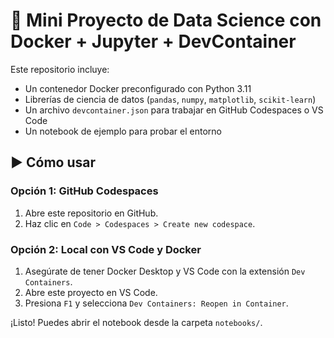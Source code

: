 # 🐳 Mini Proyecto de Data Science con Docker + Jupyter + DevContainer

Este repositorio incluye:

- Un contenedor Docker preconfigurado con Python 3.11
- Librerías de ciencia de datos (`pandas`, `numpy`, `matplotlib`, `scikit-learn`)
- Un archivo `devcontainer.json` para trabajar en GitHub Codespaces o VS Code
- Un notebook de ejemplo para probar el entorno

## ▶️ Cómo usar

### Opción 1: GitHub Codespaces
1. Abre este repositorio en GitHub.
2. Haz clic en `Code > Codespaces > Create new codespace`.

### Opción 2: Local con VS Code y Docker
1. Asegúrate de tener Docker Desktop y VS Code con la extensión `Dev Containers`.
2. Abre este proyecto en VS Code.
3. Presiona `F1` y selecciona `Dev Containers: Reopen in Container`.

¡Listo! Puedes abrir el notebook desde la carpeta `notebooks/`.

